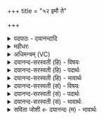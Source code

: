 +++
title = "५२ इमौ ते"

+++
<details><summary>पदपाठः - दयानन्दादि</summary>

इ॒मौ। ते॒। प॒क्षौ। अ॒जरौ॑। प॒त॒त्रिणौ॑। याभ्या॑म्। रक्षा॑ꣳसि। अ॒प॒हꣳसीत्य॑प॒ऽहꣳसि॑। अ॒ग्ने॒। ताभ्या॑म्। प॒ते॒म॒। सु॒कृता॒मिति॑ सु॒ऽकृता॑म्। ऊ॒ऽइत्यँू॑। लो॒कम्। यत्र॑। ऋष॑यः। ज॒ग्मुः। प्र॒थ॒म॒जा इति॑ प्रथम॒ऽजाः। पु॒रा॒णाः। ५२।
</details>

<details><summary>महीधरः</summary>

म० हे अग्ने, यस्त्वमेतादृशस्तस्मै ते तुभ्यं नमोऽस्तु । त्वं मां मा हिंसीः हिंसां मा कुरु । कीदृशस्त्वम् । इन्दुः इन्दति ईष्टे इन्दुः ईश्वरः 'इदि परमैश्वर्ये' चन्द्रवदाह्लादको वा । दक्षः उत्साहवान् श्येनः श्येनपक्षिवदाकाशचारित्वाच्छयेनः । यद्वा शंसनीयगतिः । ऋतावा ऋतं सत्यं यज्ञ उदकं वास्यास्ति ऋतवा । संहितायां दीर्घः । हिरण्यपक्षः सुवर्णशकलैर्हिरण्यरूपौ पक्षौ यस्य । शकुनः पक्ष्याकारः । भुरण्युः बिभर्तीति भुरण्युः । भृञ औणादिकः कन्युप्रत्ययः । पोषकः । महान् प्रभावेण । ध्रुवः स्थिरः । सधस्थे ब्रह्मणा सह स्थाने आनिषत्तः आसमन्तान्निषण्णः । सह तिष्ठन्ति यत्रेति सधस्थं 'सधमादस्थयोश्छन्दसि' (पा० ६ । ३ । ९६) इति सधादेशः । 'नसत्त-' (पा० ८।२।६१) इत्यादिना निष्ठायां निपातः॥५३॥  
चतुःपञ्चाशी।
</details>

<details><summary>अधिमन्त्रम् (VC)</summary>

- अग्निर्देवता
- शुनःशेप ऋषिः
- विराडार्षी जगती
- निषादः
</details>

<details><summary>दयानन्द-सरस्वती (हि) - विषयः</summary>

फिर उसी विषय को अगले मन्त्र में कहा है ॥
</details>

<details><summary>दयानन्द-सरस्वती (हि) - पदार्थः</summary>

पदार्थान्वयभाषाः -  हे (अग्ने) अग्नि के समान प्रतापवाले विद्वन् ! (ते) आपके जो (इमौ) ये (पतत्रिणौ) उच्च श्रेणी को प्राप्त हुए (अजरौ) कभी नष्ट नहीं होते अजर-अमर (पक्षौ) कार्य्यकारण रूप समीप के पदार्थ हैं (याभ्याम्) जिनसे आप (रक्षांसि) दुष्ट प्राणियों वा दोषों को (अपहंसि) दूर बहा देते हैं, (ताभ्याम्) उनसे (उ) ही उस (सुकृताम्) सुकृती सज्जनों के (लोकम्) देखने योग्य आनन्द को हम लोग (पतेम) पहुँचें (यत्र) जिस आनन्द में (प्रथमजाः) सर्वव्याप्त परमेश्वर में प्रसिद्ध वा अतिविस्तारयुक्त वेद में प्रसिद्ध अर्थात् उसके जानने से कीर्ति पाये हुए (पुराणाः) पहिले पढ़ने के समय नवीन (ऋषयः) वेदार्थ जाननेवाले विद्वान् ऋषिजन (जग्मुः) पहुँचे ॥५२ ॥
</details>

<details><summary>दयानन्द-सरस्वती (हि) - भावार्थः</summary>

भावार्थभाषाः -  इस मन्त्र में वाचकलुप्तोपमालङ्कार है। जैसे शास्त्रवेत्ता विद्वान् जन दोषों को खोके, धर्म आदि अच्छे गुणों का ग्रहण कर, ब्रह्म को प्राप्त होके, आनन्दयुक्त होते हैं, वैसे उनको पाकर मनुष्यों को भी सुखी होना चाहिये ॥५२ ॥
</details>

<details><summary>दयानन्द-सरस्वती (सं) - विषयः</summary>

पुनस्तमेव विषयमाह ॥
</details>

<details><summary>दयानन्द-सरस्वती (सं) - पदार्थः</summary>

पदार्थान्वयभाषाः -  हे अग्ने ! ते याविमौ पतत्रिणावजरौ पक्षौ स्तो याभ्यां रक्षांस्यपहंसि, ताभ्यामु तं सुकृतां लोकं वयं पतेम, यत्र प्रथमजाः पुराणा ऋषयो जग्मुः ॥५२ ॥
</details>

<details><summary>दयानन्द-सरस्वती (सं) - भावार्थः</summary>

भावार्थभाषाः -  अत्र वाचकलुप्तोपमालङ्कारः। यथाप्ता विद्वांसो दोषान् हत्वा धर्मादिसद्गुणान् गृहीत्वा ब्रह्म प्राप्यानन्दन्ति, तथैतान् प्राप्य मनुष्यैरपि सुखयितव्यम् ॥५२ ॥
</details>

<details><summary>सविता जोशी ← दयानन्दः (म) - भावार्थः</summary>

भावार्थभाषाः -  या मंत्रात वाचकलुप्तोपमालंकार आहे. जसे शास्रवेते विद्वान लोक दोष दूर करून धर्माचे, सद्गुणांचे ग्रहण करतात आणि बृह्मप्राप्ती करून आनंदाने राहतात तसे त्यांच्या संगतीने सर्व माणसांनी सुखी बनले पाहिजे.
</details>